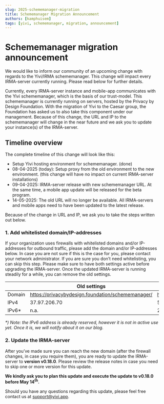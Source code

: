```yaml
---
slug: 2025-schememanager-migration
title: Schememanager Migration Announcement
authors: [kamphuisem]
tags: [yivi, schememanager, migration, announcement]
---
```


# Schememanager migration announcement

We would like to inform our community of an upcoming change with regards to the Yivi/IRMA schememanager.
This change will impact every IRMA-server currently running. Please read below for further details.

Currently, every IRMA-server instance and mobile-app communicates with the Yivi schememanager, which is the basis of our trust-model.
This schememanager is currently running on servers, hosted by the Privacy by Design Foundation.
With the migration of Yivi to the Caesar group, the Foundation has asked us to also take this component under our management.
Because of this change, the URL and IP to the schememanager will change in the near future and we ask you to update your instance(s) of the IRMA-server.

## Timeline overview
The complete timeline of this change will look like this:
-	Setup Yivi hosting environment for schememanager.  (done)
-	08-04-2025 (today): Setup proxy from the old environment to the new environment.  (this change will have no impact on current IRMA-server installations)
-	09-04-2025: IRMA-server release with new schememanager URL. At the same time, a mobile app update will be released for the beta program.
-	14-05-2025: The old URL will no longer be available. All IRMA-servers and mobile apps need to have been updated to the latest release.

Because of the change in URL and IP, we ask you to take the steps written out below.

### 1. Add whitelisted domain/IP-addresses
If your organization uses firewalls with whitelisted domains and/or IP-addresses for outbound traffic, please add the domain and/or IP-addresses below. In case you are not sure if this is the case for you, please contact your network administrator. If you are sure you don’t need whitelisting, you can skip this step.
Please make sure to have both settings active before upgrading the IRMA-server. Once the updated IRMA-server is running steadily for a while, you can remove the old settings.

|  | Old settings | New settings |
|----------|----------|----------|
| Domain | https://privacybydesign.foundation/schememanager/ | https://schemes.yivi.app/ |
| IPv4 | 37.97.206.70 | 51.158.130.42 |
| IPv6* | n.a. | 2001:bc8:1640:3c32:: |

_*\) Note: the IPv6 address is already reserved, however it is not in active use yet. Once it is, we will notify about it on our blog._

### 2. Update the IRMA-server
After you’ve made sure you can reach the new domain (after the firewall changes, in case you require them), you are ready to update the IRMA-server to __version v0.18.0__.
Please review the release notes in case you need to skip one or more version for this update.

__We kindly ask you to plan this update and execute the update to v0.18.0 before May 14<sup>th</sup>.__

Should you have any questions regarding this update, please feel free contact us at [support@yivi.app](mailto:support@yivi.app).
